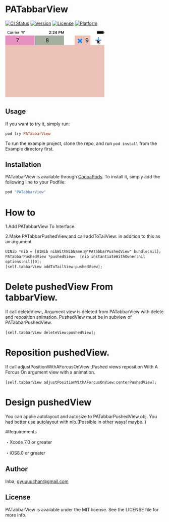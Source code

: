 # PATabbarView

[![CI Status](http://img.shields.io/travis/Inba/PATabbarView.svg?style=flat)](https://travis-ci.org/Inba/PATabbarView)
[![Version](https://img.shields.io/cocoapods/v/PATabbarView.svg?style=flat)](http://cocoapods.org/pods/PATabbarView)
[![License](https://img.shields.io/cocoapods/l/PATabbarView.svg?style=flat)](http://cocoapods.org/pods/PATabbarView)
[![Platform](https://img.shields.io/cocoapods/p/PATabbarView.svg?style=flat)](http://cocoapods.org/pods/PATabbarView)

![header:YES mid:NO](./SampleImages/sampleGif.gif "header:YES mid:NO")  

## Usage
If you want to try it, simply run:

```ruby
pod try PATabbarView
```

To run the example project, clone the repo, and run `pod install` from the Example directory first.

## Installation

PATabbarView is available through [CocoaPods](http://cocoapods.org). To install
it, simply add the following line to your Podfile:

```ruby
pod "PATabbarView"
```


# How to

1.Add PATabbarView To Interface.

2.Make PATabbarPushedView,and call addToTailView: in addition to this as an argument

    UINib *nib = [UINib nibWithNibName:@"PATabbarPushedView" bundle:nil];
    PATabbarPushedView *pushedView=  [nib instantiateWithOwner:nil options:nil][0]; 
    [self.tabbarView addToTailView:pushedView];

    
# Delete pushedView From tabbarView.
If call deleteView:, Argument view is deleted from PATabbarView with delete and reposition animation.
PushedView must be in subview of PATabbarPushedView.

`[self.tabbarView deleteView:pushedView];`


# Reposition pushedView.
If call adjustPositionWithAForcusOnView:,Pushed views reposition With A Forcus On argument view with a animation.

`[self.tabbarView adjustPositionWithAForcusOnView:centerPushedView];`


# Design pushedView

You can applie autolayout and autosize to PATabbarPushedView obj.
You had better use autolayout with nib.(Possible in other ways! maybe..)

#Requirements

・Xcode 7.0 or greater

・iOS8.0 or greater

## Author

Inba, gyuuuuchan@gmail.com

## License

PATabbarView is available under the MIT license. See the LICENSE file for more info.
